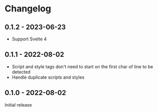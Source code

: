 # Changelog

## 0.1.2 - 2023-06-23

- Support Svelte 4

## 0.1.1 - 2022-08-02

- Script and style tags don't need to start on the first char of line to be detected
- Handle duplicate scripts and styles

## 0.1.0 - 2022-08-02

Initial release

